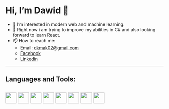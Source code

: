  <h1>Hi, I’m Dawid 👋</h1>
 
- 👀 I’m interested in modern web and machine learning.
- 🔭 Right now i am trying to improve my abilities in C# and also looking forward to learn React.
- 📫 How to reach me:  
  - Email: dkmak02@gmail.com
  - [Facebook](https://www.facebook.com/dawid.kmak.54)
  - [Linkedin](https://www.linkedin.com/in/dawid-kmak-07ba86269/)





---
<h2>Languages and Tools:<h2>

<img src="https://upload.wikimedia.org/wikipedia/commons/thumb/9/99/Unofficial_JavaScript_logo_2.svg/1024px-Unofficial_JavaScript_logo_2.svg.png" width="35"/>
<img src="https://blog.consdata.tech/assets/img/posts/2019-03-22-java-darmowa-czy-nie/java-darmowa.png" width="35" height="35"/>
<img src="https://upload.wikimedia.org/wikipedia/commons/thumb/6/61/HTML5_logo_and_wordmark.svg/1024px-HTML5_logo_and_wordmark.svg.png" width="35" height="35"/>
<img src="https://play-lh.googleusercontent.com/RTAZb9E639F4JBcuBRTPEk9_92I-kaKgBMw4LFxTGhdCQeqWukXh74rTngbQpBVGxqo=w240-h480-rw" width="35" height="35"/>
<img src="https://upload.wikimedia.org/wikipedia/commons/thumb/2/29/Postgresql_elephant.svg/1200px-Postgresql_elephant.svg.png" width="35"height="35"/>
<img src="https://vm.pl/assets/media/technologie/c-sharp/header-c-sharp.svg" width="35"height="35"/>
<img src="https://upload.wikimedia.org/wikipedia/commons/thumb/c/c3/Python-logo-notext.svg/115px-Python-logo-notext.svg.png" width="35"height="35"/>
 <img src="https://cdn.freebiesupply.com/logos/thumbs/2x/nodejs-1-logo.png" width="35"
  height="35"/>
 <!---
<img src="https://www.docker.com/wp-content/uploads/2022/03/vertical-logo-monochromatic.png" width="35"
  height="35"/>
 --->

<!---
dkmak02/dkmak02 is a ✨ special ✨ repository because its `README.md` (this file) appears on your GitHub profile.
You can click the Preview link to take a look at your changes.
--->

